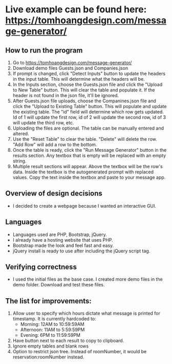 # Live example can be found here: https://tomhoangdesign.com/message-generator/

## How to run the program
1. Go to https://tomhoangdesign.com/message-generator/
2. Download demo files Guests.json and Companies.json
3. If prompt is changed, click "Detect Inputs" button to update the headers in the input table. This will determine what the headers will be.
4. In the Inputs section, choose the Guests.json file and click the "Upload to New Table" button. This will clear the table and populate it. If the header is not found in the json file, it'll be ignored.
5. After Guests.json file uploads, choose the Companines.json file and click the "Upload to Existing Table" button. This will populate and update the existing table. The "id" field will determine which row gets updated. Id of 1 will update the first row, id of 2 will update the second row, id of 3 will update the third row, etc.
6. Uploading the files are optional. The table can be manually entered and altered.
7. Use the "Reset Table" to clear the table. "Delete" will delete the row. "Add Row" will add a row to the bottom.
8. Once the table is ready, click the "Run Message Generator" button in the results section. Any textbox that is empty will be replaced with an empty string.
9. Multiple result sections will appear. Above the textbox will be the row's data. Inside the textbox is the autogenerated prompt with replaced values. Copy the text inside the textbox and paste to your message app.

## Overview of design decisions
* I decided to create a webpage because I wanted an interactive GUI.

## Languages
* Languages used are PHP, Bootstrap, jQuery.
* I already have a hosting website that uses PHP.
* Bootstrap made the look and feel fast and easy.
* jQuery install is ready to use after including the jQuery script tag.

## Verifying correctness
* I used the initial files as the base case. I created more demo files in the demo folder. Download and test these files.

## The list for improvements:
1. Allow user to specify which hours dictate what message is printed for timestamp. It is currently hardcoded to:
   * Morning: 12AM to 10:59:59AM
   * Afternoon: 11AM to 5:59:59PM
   * Evening: 6PM to 11:59:59PM
2. Have button next to each result to copy to clipboard.
3. Ignore empty tables and blank rows
4. Option to restrict json tree. Instead of roomNumber, it would be reservation:roomNumber instead.


